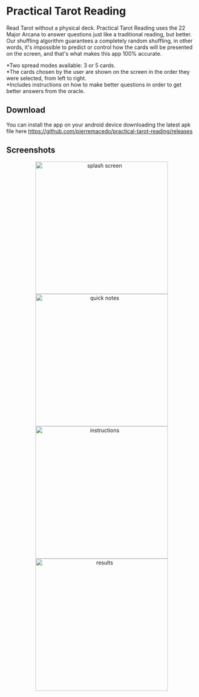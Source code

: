 # Practical Tarot Reading

Read Tarot without a physical deck. Practical Tarot Reading uses the 22 Major Arcana to answer questions just like a traditional reading, but better. Our shuffling algorithm guarantees a completely random shuffling, in other words, it's impossible to predict or control how the cards will be presented on the screen, and that's what makes this app 100% accurate.

*Two spread modes available: 3 or 5 cards.  
*The cards chosen by the user are shown on the screen in the order they were selected, from left to right.  
*Includes instructions on how to make better questions in order to get better answers from the oracle. 

## Download

You can install the app on your android device downloading the latest apk file here https://github.com/pierremacedo/practical-tarot-reading/releases

## Screenshots
<p align="center">
<img src="https://raw.githubusercontent.com/pierremacedo/practical-tarot-reading/master/screenshots/splashscreen.png" height="350" title="splash screen">
<img src="https://raw.githubusercontent.com/pierremacedo/practical-tarot-reading/master/screenshots/quicknotes.png" height="350" title="quick notes">
<img src="https://raw.githubusercontent.com/pierremacedo/practical-tarot-reading/master/screenshots/instructions.png" height="350" title="instructions">  
<img src="https://raw.githubusercontent.com/pierremacedo/practical-tarot-reading/master/screenshots/results.png" height="350" title="results">  
</p>

